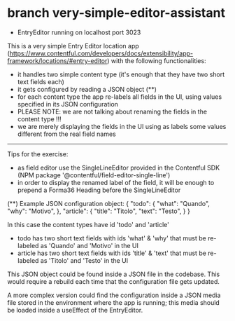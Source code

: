 # branch very-simple-editor-assistant

- EntryEditor running on localhost port 3023

This is a very simple Entry Editor location app (https://www.contentful.com/developers/docs/extensibility/app-framework/locations/#entry-editor) with the following functionalities:
- it handles two simple content type (it's enough that they have two short text fields each)
- it gets configured by reading a JSON object (**)
- for each content type the app re-labels all fields in the UI, using values specified in its JSON configuration
- PLEASE NOTE: we are not talking about renaming the fields in the content type !!!
- we are merely displaying the fields in the UI using as labels some values different from the real field names

-----------------------------------------
Tips for the exercise:
- as field editor use the SingleLineEditor provided in the Contentful SDK (NPM package '@contentful/field-editor-single-line')
- in order to display the renamed label of the field, it will be enough to prepend a Forma36 Heading before the SingleLineEditor

(**) Example JSON configuration object:
{
  "todo": {
    "what": "Quando",
    "why": "Motivo",
  },
  "article": {
    "title": "Titolo",
    "text": "Testo",
  }
}

In this case the content types have id 'todo' and 'article'
- todo has two short text fields with ids 'what' & 'why' that must be re-labeled as 'Quando' and 'Motivo' in the UI
- article has two short text fields with ids 'title' & 'text' that must be re-labeled as 'Titolo' and 'Testo' in the UI

This JSON object could be found inside a JSON file in the codebase. This would require a rebuild each time that the configuration file gets updated.

A more complex version could find the configuration inside a JSON media file stored in the environment where the app is running; this media should be loaded inside a useEffect of the EntryEditor.
